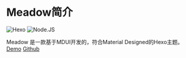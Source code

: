 # Meadow简介
![Hexo](https://img.shields.io/badge/Hexo-3.0+-blue) ![Node.JS](https://img.shields.io/badge/node.js-6.0-brightgreen)

Meadow 是一款基于MDUI开发的，符合Material Designed的Hexo主题。
[Demo](https://garybear.cn/)
[Github](https://github.com/kb1000fx/hexo-theme-meadow)

